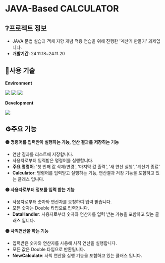 #  JAVA-Based CALCULATOR
## ❔프로젝트 정보
- JAVA 문법 실습과 객체 지향 개념 적용 연습을 위해 진행한 '계산기 만들기' 과제입니다.
- **개발기간**: 24.11.18~24.11.20
## 🔧사용 기술
**Environment**

<img src="https://img.shields.io/badge/github-181717?style=for-the-badge&logo=github&logoColor=white">
  <img src="https://img.shields.io/badge/git-F05032?style=for-the-badge&logo=git&logoColor=white">
<img src="https://img.shields.io/badge/IntelliJ IDEA-000000?style=for-the-badge&logo=intellijidea&logoColor=white">

**Development**

<img src="https://img.shields.io/badge/Java-007396?style=for-the-badge&logo=Java&logoColor=white"> 

## ⚙️주요 기능
**🟡 명령어를 입력받아 실행하는 기능, 연산 결과를 저장하는 기능**

- 연산 결과를 리스트에 저장합니다.
- 사용자로부터 입력받은 명령어를 실행합니다.
- **주요 명령어**: '첫 번째 값 삭제/변경', '마지막 값 출력', '새 연산 실행', '계산기 종료'
- **Calculator**: 명령어를 입력받고 실행하는 기능, 연산결과 저장 기능을 포함하고 있는 클래스 입니다.

**🟡 사용자로부터 정보를 입력 받는 기능**

- 사용자로부터 숫자와 연산자를 요청하여 입력 받습니다.
- 모든 숫자는 Double 타입으로 입력됩니다.
- **DataHandler**: 사용자로부터 숫자와 연산자를 입력 받는 기능을 포함하고 있는 클래스 입니다.

**🟡 사칙연산을 하는 기능**
- 입력받은 숫자와 연산자를 사용해 사칙 연산을 실행합니다.
- 모든 값은 Double 타입으로 반환됩니다.
- **NewCalculate**: 사칙 연산을 실행 기능을 포함하고 있는 클래스 입니다.